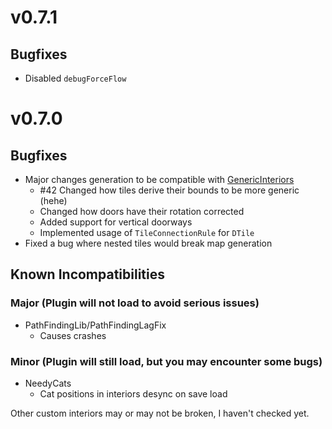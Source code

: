 # v0.7.1

## Bugfixes
 - Disabled `debugForceFlow`

# v0.7.0

## Bugfixes
 - Major changes generation to be compatible with [GenericInteriors](https://thunderstore.io/c/lethal-company/p/Generic_GMD/Generic_Interiors/)
   - #42 Changed how tiles derive their bounds to be more generic (hehe)
   - Changed how doors have their rotation corrected
   - Added support for vertical doorways
   - Implemented usage of `TileConnectionRule` for `DTile`
 - Fixed a bug where nested tiles would break map generation

## Known Incompatibilities
### Major (Plugin will not load to avoid serious issues)
 - PathFindingLib/PathFindingLagFix
   - Causes crashes
### Minor (Plugin will still load, but you may encounter some bugs)
 - NeedyCats
   - Cat positions in interiors desync on save load

Other custom interiors may or may not be broken, I haven't checked yet. 